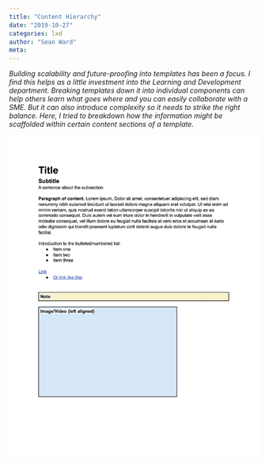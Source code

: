```yaml
---
title: "Content Hierarchy"
date: "2019-10-27"
categories: lxd 
author: "Sean Ward"
meta:
---
```


*Building scalability and future-proofing into templates has been a focus. I find this helps as a little investment into the Learning and Development department. Breaking templates down it into individual components can help others learn what goes where and you can easily collaborate with a SME. But it can also introduce complexity so it needs to strike the right balance. Here, I tried to breakdown how the information might be scaffolded within certain content sections of a template.* 

![](/images/content-hierarchy.jpg)


